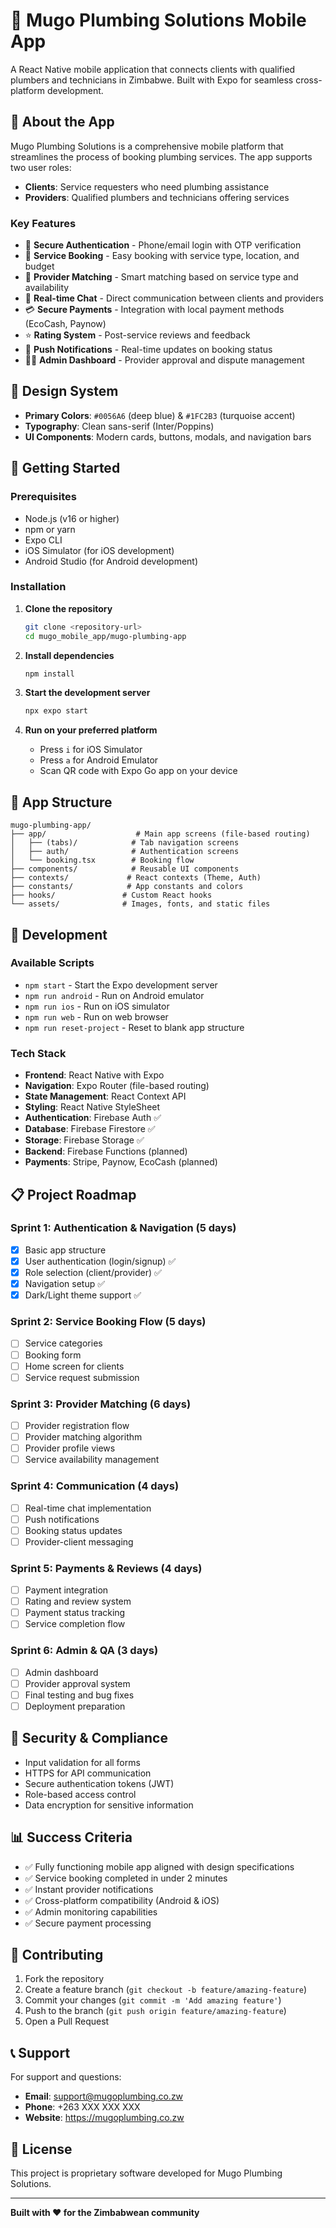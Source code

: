 # 🚰 Mugo Plumbing Solutions Mobile App

A React Native mobile application that connects clients with qualified plumbers and technicians in Zimbabwe. Built with Expo for seamless cross-platform development.

## 📱 About the App

Mugo Plumbing Solutions is a comprehensive mobile platform that streamlines the process of booking plumbing services. The app supports two user roles:

- **Clients**: Service requesters who need plumbing assistance
- **Providers**: Qualified plumbers and technicians offering services

### Key Features

- 🔐 **Secure Authentication** - Phone/email login with OTP verification
- 📅 **Service Booking** - Easy booking with service type, location, and budget
- 👥 **Provider Matching** - Smart matching based on service type and availability
- 💬 **Real-time Chat** - Direct communication between clients and providers
- 💳 **Secure Payments** - Integration with local payment methods (EcoCash, Paynow)
- ⭐ **Rating System** - Post-service reviews and feedback
- 🔔 **Push Notifications** - Real-time updates on booking status
- 👨‍💼 **Admin Dashboard** - Provider approval and dispute management

## 🎨 Design System

- **Primary Colors**: `#0056A6` (deep blue) & `#1FC2B3` (turquoise accent)
- **Typography**: Clean sans-serif (Inter/Poppins)
- **UI Components**: Modern cards, buttons, modals, and navigation bars

## 🚀 Getting Started

### Prerequisites

- Node.js (v16 or higher)
- npm or yarn
- Expo CLI
- iOS Simulator (for iOS development)
- Android Studio (for Android development)

### Installation

1. **Clone the repository**
   ```bash
   git clone <repository-url>
   cd mugo_mobile_app/mugo-plumbing-app
   ```

2. **Install dependencies**
   ```bash
   npm install
   ```

3. **Start the development server**
   ```bash
   npx expo start
   ```

4. **Run on your preferred platform**
   - Press `i` for iOS Simulator
   - Press `a` for Android Emulator
   - Scan QR code with Expo Go app on your device

## 📱 App Structure

```
mugo-plumbing-app/
├── app/                    # Main app screens (file-based routing)
│   ├── (tabs)/            # Tab navigation screens
│   ├── auth/              # Authentication screens
│   └── booking.tsx        # Booking flow
├── components/            # Reusable UI components
├── contexts/             # React contexts (Theme, Auth)
├── constants/            # App constants and colors
├── hooks/               # Custom React hooks
└── assets/              # Images, fonts, and static files
```

## 🔧 Development

### Available Scripts

- `npm start` - Start the Expo development server
- `npm run android` - Run on Android emulator
- `npm run ios` - Run on iOS simulator
- `npm run web` - Run on web browser
- `npm run reset-project` - Reset to blank app structure

### Tech Stack

- **Frontend**: React Native with Expo
- **Navigation**: Expo Router (file-based routing)
- **State Management**: React Context API
- **Styling**: React Native StyleSheet
- **Authentication**: Firebase Auth ✅
- **Database**: Firebase Firestore ✅
- **Storage**: Firebase Storage ✅
- **Backend**: Firebase Functions (planned)
- **Payments**: Stripe, Paynow, EcoCash (planned)

## 📋 Project Roadmap

### Sprint 1: Authentication & Navigation (5 days)
- [x] Basic app structure
- [x] User authentication (login/signup) ✅
- [x] Role selection (client/provider) ✅
- [x] Navigation setup ✅
- [x] Dark/Light theme support ✅

### Sprint 2: Service Booking Flow (5 days)
- [ ] Service categories
- [ ] Booking form
- [ ] Home screen for clients
- [ ] Service request submission

### Sprint 3: Provider Matching (6 days)
- [ ] Provider registration flow
- [ ] Provider matching algorithm
- [ ] Provider profile views
- [ ] Service availability management

### Sprint 4: Communication (4 days)
- [ ] Real-time chat implementation
- [ ] Push notifications
- [ ] Booking status updates
- [ ] Provider-client messaging

### Sprint 5: Payments & Reviews (4 days)
- [ ] Payment integration
- [ ] Rating and review system
- [ ] Payment status tracking
- [ ] Service completion flow

### Sprint 6: Admin & QA (3 days)
- [ ] Admin dashboard
- [ ] Provider approval system
- [ ] Final testing and bug fixes
- [ ] Deployment preparation

## 🔐 Security & Compliance

- Input validation for all forms
- HTTPS for API communication
- Secure authentication tokens (JWT)
- Role-based access control
- Data encryption for sensitive information

## 📊 Success Criteria

- ✅ Fully functioning mobile app aligned with design specifications
- ✅ Service booking completed in under 2 minutes
- ✅ Instant provider notifications
- ✅ Cross-platform compatibility (Android & iOS)
- ✅ Admin monitoring capabilities
- ✅ Secure payment processing

## 🤝 Contributing

1. Fork the repository
2. Create a feature branch (`git checkout -b feature/amazing-feature`)
3. Commit your changes (`git commit -m 'Add amazing feature'`)
4. Push to the branch (`git push origin feature/amazing-feature`)
5. Open a Pull Request

## 📞 Support

For support and questions:
- **Email**: support@mugoplumbing.co.zw
- **Phone**: +263 XXX XXX XXX
- **Website**: https://mugoplumbing.co.zw

## 📄 License

This project is proprietary software developed for Mugo Plumbing Solutions.

---

**Built with ❤️ for the Zimbabwean community**
